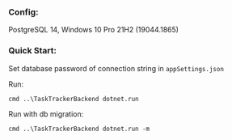 ### Config:
PostgreSQL 14, Windows 10 Pro 21H2 (19044.1865)

### Quick Start:
Set database password of connection string in `appSettings.json`

Run:

`cmd ..\TaskTrackerBackend dotnet.run`

Run with db migration:

`cmd ..\TaskTrackerBackend dotnet.run -m`
